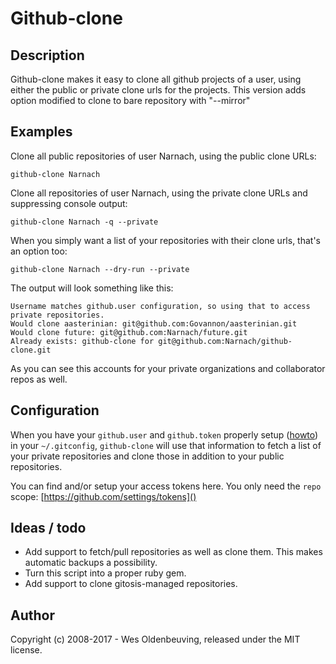 # Github-clone

## Description

Github-clone makes it easy to clone all github projects of a user, using either the public or private clone urls for the projects.
This version adds option modified to clone to bare repository with "--mirror"

## Examples

Clone all public repositories of user Narnach, using the public clone URLs:

    github-clone Narnach
  
Clone all repositories of user Narnach, using the private clone URLs and suppressing console output:

    github-clone Narnach -q --private

When you simply want a list of your repositories with their clone urls, that's an option too:

    github-clone Narnach --dry-run --private

The output will look something like this:

    Username matches github.user configuration, so using that to access private repositories.
    Would clone aasterinian: git@github.com:Govannon/aasterinian.git
    Would clone future: git@github.com:Narnach/future.git
    Already exists: github-clone for git@github.com:Narnach/github-clone.git

As you can see this accounts for your private organizations and collaborator repos as well.

## Configuration
    
When you have your `github.user` and `github.token` properly setup ([howto]( https://github.com/blog/180-local-github-config )) in your `~/.gitconfig`, `github-clone` will use that information to fetch a list of your private repositories and clone those in addition to your public repositories.

You can find and/or setup your access tokens here. You only need the `repo` scope:  [https://github.com/settings/tokens]()

## Ideas / todo

* Add support to fetch/pull repositories as well as clone them. This makes automatic backups a possibility.
* Turn this script into a proper ruby gem.
* Add support to clone gitosis-managed repositories.

## Author

Copyright (c) 2008-2017 - Wes Oldenbeuving, released under the MIT license.